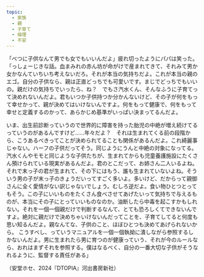 ```yaml
---
topic:
  - 家族
  - 親
  - 子育て
  - 倫理
  - 不安
---
```

「べつに子供なんて男でも女でもいいんだよ」疲れ切ったようにパパは笑った。「っしょーじきな話。血まみれの赤ん坊が命がけで産まれてきて、それみて男か女かなんていちいち考えないだろ。それが本当の気持ちだよ。これが本当の親のエゴ。自分の子供なら、親は正直どっちでも可愛いです。まじでどっちでもいいの。親だけの気持ちでいったら、ね？　でもさ汽水くん、そんなふうに子育てって決めれないんだよ。君もいつか子供持つか分かんないけど、その子が何をもって幸せかって、親が決めてはいけないんですよ。何をもって健康で、何をもって幸せと定義するのかって、あらかじめ基準がいっぱい決まってるんだよ。

いま、出生前診断っていうので世界的に障害を持った胎児の中絶が増え続けてるっていうのがあるんですけど……年々だよ？　それは生まれてくる前の段階から、こうあるべきってことが決められてることも関係があるんだよ。これ綺麗事じゃない。ハーフの子供だってそう。同じようにうんと中絶の対象になってる。汽水くんやモモと同じような子供たちが、生まれてからも児童養護施設にたくさん預けられている現実があるんだよ。君のとこだって、お姉さん二人いるよね。それで末っ子の君が生まれて、その下にはもう、誰も生まれていないよね。そういう男の子が末っ子のきょうだいってすごく多いよ。多いけど、だからって親御さんに全く愛情がない訳じゃないでしょう。むしろ逆だよ。食い物ひとつとってもそう。この子にいいものをたくさん食べさせてあげたいって気持ちで与えるものが、本当にその子にとっていいものなのか。油断したら中毒を起こすかもしれない。それを一個一個親だけで判断するなんて、とても恐ろしくてできないんですよ。絶対に親だけで決めちゃいけないんだってことを、子育てしてると何度も思い知るんだよ。親なんてな、子供のこと、ほぼひとつも決めてあげられないから。 こうすべし、っていうマニュアルを一個一個執拗に潰しながら参照するしかないんだよ。男に生まれたら男に育つのが健康っていう、それが今のルールなら、おれはまずそれを参照する。僕はなるべく、自分の一番大切な子供がそうなれるように、監督する責任がある」

（安堂ホセ、2024『DTOPIA』河出書房新社）